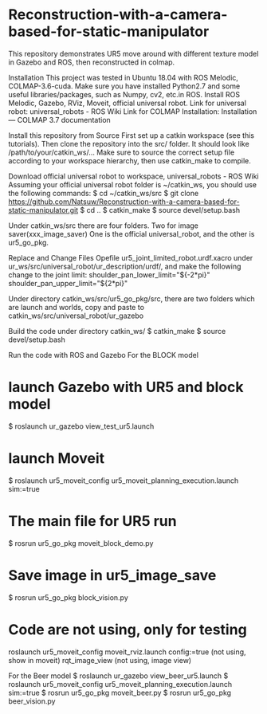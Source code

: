 # Reconstruction-with-a-camera-based-for-static-manipulator
This repository demonstrates UR5 move around with different texture model in Gazebo and ROS, then reconstructed in colmap. 

Installation
This project was tested in Ubuntu 18.04 with ROS Melodic, COLMAP-3.6-cuda. 
Make sure you have installed Python2.7 and some useful libraries/packages, such as Numpy, cv2, etc.in ROS.
Install ROS Melodic, Gazebo, RViz, Moveit, official universal robot.
Link for universal robot: universal_robots - ROS Wiki
Link for COLMAP Installation: Installation — COLMAP 3.7 documentation

Install this repository from Source
First set up a catkin workspace (see this tutorials).
Then clone the repository into the src/ folder. It should look like /path/to/your/catkin_ws/… 
Make sure to source the correct setup file according to your workspace hierarchy, then use catkin_make to compile.

Download official universal robot to workspace, universal_robots - ROS Wiki
Assuming your official universal robot folder is ~/catkin_ws, you should use the following commands:
$ cd ~/catkin_ws/src
$ git clone https://github.com/Natsuw/Reconstruction-with-a-camera-based-for-static-manipulator.git
$ cd ..
$ catkin_make
$ source devel/setup.bash

Under catkin_ws/src there are four folders. Two for image saver(xxx_image_saver)
One is the official universal_robot, and the other is ur5_go_pkg.

Replace and Change Files 
Opefile ur5_joint_limited_robot.urdf.xacro under ur_ws/src/universal_robot/ur_description/urdf/, and make the following change to the joint limit:
  shoulder_pan_lower_limit="${-2*pi}" shoulder_pan_upper_limit="${2*pi}"

Under directory catkin_ws/src/ur5_go_pkg/src, there are two folders which are launch and worlds, copy and paste to catkin_ws/src/universal_robot/ur_gazebo

Build the code under directory catkin_ws/
$ catkin_make
$ source devel/setup.bash 

Run the code with ROS and Gazebo 
For the BLOCK model
# launch Gazebo with UR5 and block model 
$ roslaunch ur_gazebo view_test_ur5.launch 
# launch Moveit 
$ roslaunch ur5_moveit_config ur5_moveit_planning_execution.launch sim:=true
# The main file for UR5 run
$ rosrun ur5_go_pkg moveit_block_demo.py
# Save image in ur5_image_save
$ rosrun ur5_go_pkg block_vision.py

# Code are not using, only for testing
roslaunch ur5_moveit_config moveit_rviz.launch config:=true (not using, show in moveit)
rqt_image_view (not using, image view) 

For the Beer model
$ roslaunch ur_gazebo view_beer_ur5.launch 
$ roslaunch ur5_moveit_config ur5_moveit_planning_execution.launch sim:=true
$ rosrun ur5_go_pkg moveit_beer.py
$ rosrun ur5_go_pkg beer_vision.py

